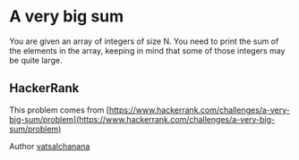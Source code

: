 # A very big sum

You are given an array of integers of size N. You need to print the sum of the elements in the array, keeping in mind that some of those integers may be quite large.

## HackerRank

This problem comes from [https://www.hackerrank.com/challenges/a-very-big-sum/problem](https://www.hackerrank.com/challenges/a-very-big-sum/problem)

Author [vatsalchanana](https://www.hackerrank.com/vatsalchanana)